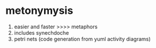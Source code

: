 # metonymysis

1. easier and faster >>>> metaphors
2. includes synechdoche
3. petri nets (code generation from yuml activity diagrams)
